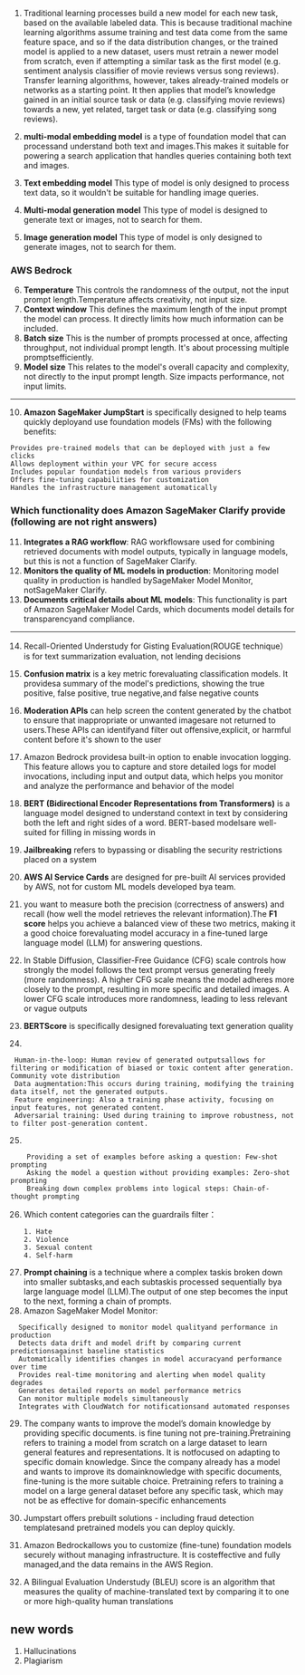 1. Traditional learning processes build a new model for each new task, based on the available labeled data. This is because traditional machine learning algorithms assume training and test data come from the same feature space, and so if the data distribution changes, or the trained model is applied to a new dataset, users must retrain a newer model from scratch, even if attempting a similar task as the first model (e.g. sentiment analysis classifier of movie reviews versus song reviews). Transfer learning algorithms, however, takes already-trained models or networks as a starting point. It then applies that model’s knowledge gained in an initial source task or data (e.g. classifying movie reviews) towards a new, yet related, target task or data (e.g. classifying song reviews).

2. **multi-modal embedding model** is a type of foundation model that can processand understand both text and images.This
makes it suitable for powering a search application that handles queries containing both text and images.

3. **Text embedding model** This type of model is only designed to process text data, so it wouldn't be suitable for handling
image queries.
4. **Multi-modal generation model** This type of model is designed to generate text or images, not to search for them.
5. **Image generation model** This type of model is only designed to generate images, not to search for them.

### AWS Bedrock
6. **Temperature** This controls the randomness of the output, not the input prompt length.Temperature affects creativity, not
input size.
7. **Context window** This defines the maximum length of the input prompt the model can process. It directly limits how much
information can be included.
8. **Batch size** This is the number of prompts processed at once, affecting throughput, not individual prompt length. It's about processing multiple promptsefficiently.
9. **Model size** This relates to the model's overall capacity and complexity, not directly to the input prompt length. Size impacts performance, not input limits.
---

10. **Amazon SageMaker JumpStart** is specifically designed to help teams quickly deployand use foundation models (FMs) with the
following benefits:
```
Provides pre-trained models that can be deployed with just a few clicks
Allows deployment within your VPC for secure access
Includes popular foundation models from various providers
Offers fine-tuning capabilities for customization
Handles the infrastructure management automatically
```
### Which functionality does Amazon SageMaker Clarify provide (following are not right answers)
11. **Integrates a RAG workflow**: RAG workflowsare used for combining retrieved documents with model outputs, typically in language models, but this is not a function of SageMaker Clarify.
12. **Monitors the quality of ML models in production**: Monitoring model quality in production is handled bySageMaker Model
Monitor, notSageMaker Clarify.
13. **Documents critical details about ML models**: This functionality is part of Amazon SageMaker Model Cards, which documents model details for transparencyand compliance.
---

14.  Recall-Oriented Understudy for Gisting Evaluation(ROUGE technique） is for text summarization evaluation, not lending decisions
15.  **Confusion matrix** is a key metric forevaluating classification models. It providesa summary of the model's predictions, showing the true positive, false positive, true negative,and false negative counts
16. **Moderation APIs** can help screen the content generated by the chatbot to ensure that inappropriate or unwanted imagesare not returned to users.These APIs can identifyand filter out offensive,explicit, or harmful content before it's shown to the user
17. Amazon Bedrock providesa built-in option to enable invocation logging. This feature allows you to capture and store detailed logs for model invocations, including input and output data, which helps you monitor and analyze the performance and behavior of the model
18.  **BERT (Bidirectional Encoder Representations from Transformers)** is a language model designed to understand context in text by considering both the left and right sides of a word. BERT-based modelsare well-suited for filling in missing words in
19.  **Jailbreaking** refers to bypassing or disabling the security restrictions placed on a system
20.  **AWS AI Service Cards** are designed for pre-built AI services provided by AWS, not for custom ML models developed bya team.
21. you want to measure both the precision (correctness of answers) and recall (how well the
model retrieves the relevant information).The **F1 score** helps you achieve a balanced view of these two metrics, making it a
good choice forevaluating model accuracy in a fine-tuned large language model (LLM) for answering questions.

22. In Stable Diffusion, Classifier-Free Guidance (CFG) scale controls how strongly the model follows the text prompt versus generating freely (more randomness).
  A higher CFG scale means the model adheres more closely to the prompt, resulting in more specific and detailed images.
  A lower CFG scale introduces more randomness, leading to less relevant or vague outputs

23. **BERTScore** is specifically designed forevaluating text generation quality
24.
```
 Human-in-the-loop: Human review of generated outputsallows for filtering or modification of biased or toxic content after generation. Community vote distribution
 Data augmentation:This occurs during training, modifying the training data itself, not the generated outputs.
 Feature engineering: Also a training phase activity, focusing on input features, not generated content.
 Adversarial training: Used during training to improve robustness, not to filter post-generation content.
 ```
25.
```
    Providing a set of examples before asking a question: Few-shot prompting
    Asking the model a question without providing examples: Zero-shot prompting
    Breaking down complex problems into logical steps: Chain-of-thought prompting
```
26. Which content categories can the guardrails filter：
      ```
      1. Hate
      2. Violence
      3. Sexual content
      4. Self-harm
      ```
27. **Prompt chaining** is a technique where a complex taskis broken down into smaller subtasks,and each subtaskis processed
sequentially bya large language model (LLM).The output of one step becomes the input to the next, forming a chain of
prompts.
28. Amazon SageMaker Model Monitor:
```
  Specifically designed to monitor model qualityand performance in production
  Detects data drift and model drift by comparing current predictionsagainst baseline statistics
  Automatically identifies changes in model accuracyand performance over time
  Provides real-time monitoring and alerting when model quality degrades
  Generates detailed reports on model performance metrics
  Can monitor multiple models simultaneously
  Integrates with CloudWatch for notificationsand automated responses
```
29. The company wants to improve the model’s domain knowledge by providing specific documents. is fine tuning not pre-training.Pretraining refers to training a model from scratch on a large dataset to learn general features and representations. It is notfocused on adapting to specific domain knowledge. Since the company already has a model and wants to improve its domainknowledge with specific documents, fine-tuning is the more suitable choice. Pretraining refers to training a model on a large general dataset before any specific task, which may not be as effective for domain-specific enhancements

30. Jumpstart offers prebuilt solutions - including fraud detection templatesand pretrained models you can deploy quickly.
31. Amazon Bedrockallows you to customize (fine-tune) foundation models securely without managing infrastructure. It is costeffective and fully managed,and the data remains in the AWS Region.
32. A Bilingual Evaluation Understudy (BLEU) score is an algorithm that measures the quality of machine-translated text by comparing it to one or more high-quality human translations
## new words
1. Hallucinations
2. Plagiarism
